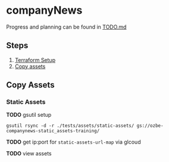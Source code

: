 # companyNews

Progress and planning can be found in [TODO.md](/TODO.md)

## Steps
1. [Terraform Setup](/terraform/README.md)
2. [Copy assets](#copy-assets)

## Copy Assets

### Static Assets
**TODO** gsutil setup
```
gsutil rsync -d -r ./tests/assets/static-assets/ gs://ozbe-companynews-static_assets-training/
```
**TODO** get ip:port for `static-assets-url-map` via glcoud

**TODO** view assets